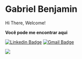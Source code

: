 # Gabriel Benjamin


Hi There, Welcome!

**Você pode me encontrar aqui**

[![Linkedin Badge](https://img.shields.io/badge/-Gabriel%20Benjamin-0e76a8?style=square&logo=Linkedin&logoColor=white&link=https://www.linkedin.com/in/gabriel-benjamin-gaspar/)](https://www.linkedin.com/in/gabriel-benjamin-gaspar/) 
[![Gmail Badge](https://img.shields.io/badge/-GabrielBenjamin-ff2222?style=square&logo=Gmail&logoColor=white&link=mailto:gabriel.gaspargbg@gmail.com)](mailto:gabriel.gaspargbg@gmail.com)

<img align="left" src="https://github-readme-stats.vercel.app/api?username=GabrielBenjamin10&show_icons=true" />


